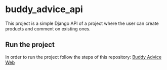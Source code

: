 # buddy_advice_api

This project is a simple Django API of a project where the user can create products and comment on existing ones. 

## Run the project

In order to run the project follow the steps of this repository: [Buddy Advice Web](https://github.com/eduardoyanoliveira/buddy_advice_web)
